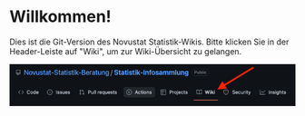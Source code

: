 # Willkommen!
Dies ist die Git-Version des Novustat Statistik-Wikis. Bitte klicken Sie in der Header-Leiste auf "Wiki", um zur Wiki-Übersicht zu gelangen.

![](https://raw.githubusercontent.com/Novustat-Statistik-Beratung/Statistik-Infosammlung/main/wiki-link-image.png)
